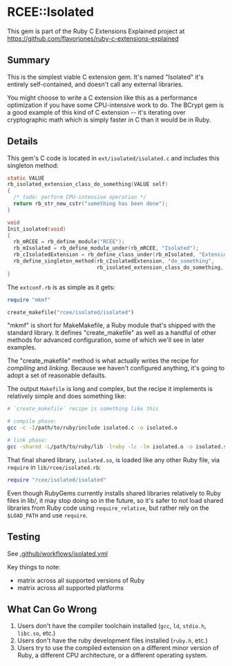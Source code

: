 # RCEE::Isolated

This gem is part of the Ruby C Extensions Explained project at https://github.com/flavorjones/ruby-c-extensions-explained

## Summary

This is the simplest viable C extension gem. It's named "Isolated" it's entirely self-contained, and doesn't call any external libraries.

You might choose to write a C extension like this as a performance optimization if you have some CPU-intensive work to do. The BCrypt gem is a good example of this kind of C extension -- it's iterating over cryptographic math which is simply faster in C than it would be in Ruby.

## Details

This gem's C code is located in `ext/isolated/isolated.c` and includes this singleton method:

``` C
static VALUE
rb_isolated_extension_class_do_something(VALUE self)
{
  /* todo: perform CPU-intensive operation */
  return rb_str_new_cstr("something has been done");
}

void
Init_isolated(void)
{
  rb_mRCEE = rb_define_module("RCEE");
  rb_mIsolated = rb_define_module_under(rb_mRCEE, "Isolated");
  rb_cIsolatedExtension = rb_define_class_under(rb_mIsolated, "Extension", rb_cObject);
  rb_define_singleton_method(rb_cIsolatedExtension, "do_something",
                             rb_isolated_extension_class_do_something, 0);
}
```

The `extconf.rb` is as simple as it gets:

``` ruby
require "mkmf"

create_makefile("rcee/isolated/isolated")
```

"mkmf" is short for MakeMakefile, a Ruby module that's shipped with the standard library. It defines "create_makefile" as well as a handful of other methods for advanced configuration, some of which we'll see in later examples.

The "create_makefile" method is what actually writes the recipe for _compiling_ and _linking_. Because we haven't configured anything, it's going to adopt a set of reasonable defaults.

The output `Makefile` is long and complex, but the recipe it implements is relatively simple and does something like:

``` sh
# `create_makefile` recipe is something like this

# compile phase:
gcc -c -I/path/to/ruby/include isolated.c -o isolated.o

# link phase:
gcc -shared -L/path/to/ruby/lib -lruby -lc -lm isolated.o -o isolated.so
```

That final shared library, `isolated.so`, is loaded like any other Ruby file, via `require` in `lib/rcee/isolated.rb`:

``` ruby
require "rcee/isolated/isolated"
```

Even though RubyGems currently installs shared libraries relatively to Ruby
files in lib/, it may stop doing so in the future, so it's safer to not load
shared libraries from Ruby code using `require_relative`, but rather rely on the
`$LOAD_PATH` and use `require`.

## Testing

See [.github/workflows/isolated.yml](../.github/workflows/isolated.yml)

Key things to note:

- matrix across all supported versions of Ruby
- matrix across all supported platforms


## What Can Go Wrong

1. Users don't have the compiler toolchain installed (`gcc`, `ld`, `stdio.h`, `libc.so`, etc.)
2. Users don't have the ruby development files installed (`ruby.h`, etc.)
3. Users try to use the compiled extension on a different minor version of Ruby, a different CPU architecture, or a different operating system.
